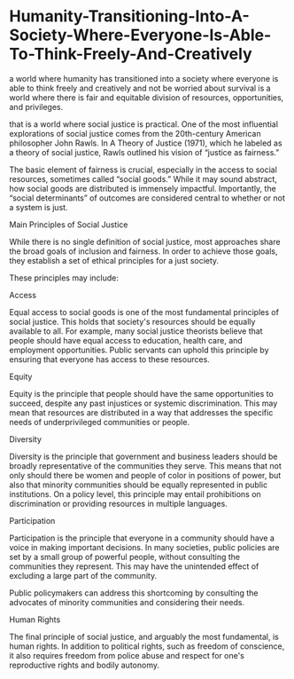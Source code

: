# Humanity-Transitioning-Into-A-Society-Where-Everyone-Is-Able-To-Think-Freely-And-Creatively



a world where humanity has transitioned into a society where everyone is able to think freely and creatively and not be worried about survival is a world where there is fair and equitable division of resources, opportunities, and privileges. 

that is a world where social justice is practical. One of the most influential explorations of social justice comes from the 20th-century American philosopher John Rawls. In A Theory of Justice (1971), which he labeled as a theory of social justice, Rawls outlined his vision of “justice as fairness.” 

The basic element of fairness is crucial, especially in the access to social resources, sometimes called “social goods.” While it may sound abstract, how social goods are distributed is immensely impactful. Importantly, the “social determinants” of outcomes are considered central to whether or not a system is just.


Main Principles of Social Justice 

While there is no single definition of social justice, most approaches share the broad goals of inclusion and fairness. In order to achieve those goals, they establish a set of ethical principles for a just society. 

These principles may include: 

Access 

Equal access to social goods is one of the most fundamental principles of social justice. This holds that society's resources should be equally available to all. For example, many social justice theorists believe that people should have equal access to education, health care, and employment opportunities. Public servants can uphold this principle by ensuring that everyone has access to these resources.



Equity 

Equity is the principle that people should have the same opportunities to succeed, despite any past injustices or systemic discrimination. This may mean that resources are distributed in a way that addresses the specific needs of underprivileged communities or people.



Diversity 

Diversity is the principle that government and business leaders should be broadly representative of the communities they serve. This means that not only should there be women and people of color in positions of power, but also that minority communities should be equally represented in public institutions. On a policy level, this principle may entail prohibitions on discrimination or providing resources in multiple languages.



Participation 

Participation is the principle that everyone in a community should have a voice in making important decisions. In many societies, public policies are set by a small group of powerful people, without consulting the communities they represent. This may have the unintended effect of excluding a large part of the community. 

Public policymakers can address this shortcoming by consulting the advocates of minority communities and considering their needs.


Human Rights 

The final principle of social justice, and arguably the most fundamental, is human rights. In addition to political rights, such as freedom of conscience, it also requires freedom from police abuse and respect for one's reproductive rights and bodily autonomy.
